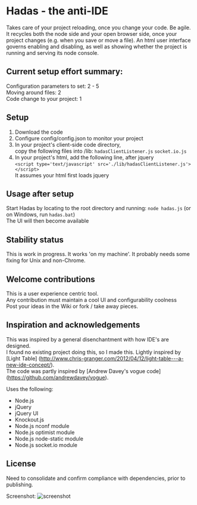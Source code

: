 # Hadas - the anti-IDE 

Takes care of your project reloading, once you change your code. Be agile.
It recycles both the node side and your open browser side, once your project changes (e.g. when you save or move a file).
An html user interface governs enabling and disabling, as well as showing whether the project 
is running and serving its node console.

## Current setup effort summary:
Configuration parameters to set: 	2 - 5 <br/>
Moving around files:				2 <br/>
Code change to your project:		1 

## Setup

1. Download the code
2. Configure config/config.json to monitor your project 
3. In your project's client-side code directory, <br/> 
   copy the following files into /lib:
   `hadasClientListener.js`
   `socket.io.js`
4. In your project's html, add the following line, after jquery <br/>
   `<script type='text/javascript' src='./lib/hadasClientListener.js'></script>` <br/>
   It assumes your html first loads jquery

## Usage after setup

Start Hadas by locating to the root directory and running: `node hadas.js` (or on Windows, run `hadas.bat`) <br/>
The UI will then become available

## Stability status

This is work in progress. It works 'on my machine'.
It probably needs some fixing for Unix and non-Chrome.

## Welcome contributions

This is a user experience centric tool. <br/>
Any contribution must maintain a cool UI and configurability coolness <br/>
Post your ideas in the Wiki or fork / take away pieces.

## Inspiration and acknowledgements

This was inspired by a general disenchantment with how IDE's are designed. <br/>
I found no existing project doing this, so I made this. Lightly inspired by [Light Table] (http://www.chris-granger.com/2012/04/12/light-table---a-new-ide-concept/). <br/> The code was partly inspired by [Andrew Davey's vogue code] (https://github.com/andrewdavey/vogue). 

Uses the following:
* Node.js
* jQuery
* jQuery UI
* Knockout.js
* Node.js nconf module
* Node.js optimist module
* Node.js node-static module
* Node.js socket.io module

## License

Need to consolidate and confirm compliance with dependencies, prior to publishing.

Screenshot:
![screenshot](https://github.com/cloudaloe/hadas/tree/master/screenshots/hadas.png)